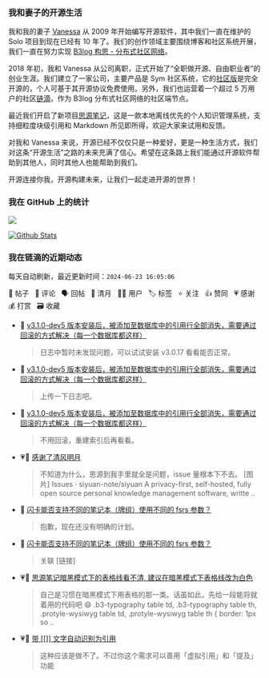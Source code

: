 ### 我和妻子的开源生活

我和我的妻子 [Vanessa](https://github.com/Vanessa219) 从 2009 年开始编写开源软件，其中我们一直在维护的 Solo 项目到现在已经有 10 年了。我们的创作领域主要围绕博客和社区系统开展，我们一直在努力实现 [B3log 构思 - 分布式社区网络](https://ld246.com/article/1546941897596)。

2018 年初，我和 Vanessa 从公司离职，正式开始了“全职做开源、自由职业者”的创业生涯。我们建立了一家公司，主要产品是 Sym 社区系统，它的[社区版](https://github.com/88250/symphony)是完全开源的，个人可基于其开源协议免费使用。另外，我们也运营着一个超过 5 万用户的社区[链滴](https://ld246.com)，作为 B3log 分布式社区网络的社区端节点。

最近我们开启了新项目[思源笔记](https://github.com/siyuan-note/siyuan)，这是一款本地离线优先的个人知识管理系统，支持细粒度块级引用和 Markdown 所见即所得，欢迎大家来试用和反馈。

对我和 Vanessa 来说，开源已经不仅仅只是一种爱好，更是一种生活方式，我们对这条“开源生活”之路的未来充满了信心。希望在这条路上我们能通过开源软件帮助到其他人，同时其他人也能帮助到我们。

开源连接你我，开源构建未来，让我们一起走进开源的世界！

### 我在 GitHub 上的统计

<a title="Hits" target="_blank" href="https://github.com/88250/88250"><img src="https://hits.b3log.org/88250/88250.svg"></a>

[![Github Stats](https://github-readme-stats.vercel.app/api?username=88250&theme=tokyonight&show_icons=true)](https://github.com/88250)

<!--events start -->

### 我在链滴的近期动态

每天自动刷新，最近更新时间：`2024-06-23 16:05:06`

📝 帖子 &nbsp; 💬 评论 &nbsp; 🗣 回帖 &nbsp; 🌙 清月 &nbsp; 👨‍💻 用户 &nbsp; 🏷️ 标签 &nbsp; ⭐️ 关注 &nbsp; 👍 赞同 &nbsp; 💗 感谢 &nbsp; 💰 打赏 &nbsp; 🗃 收藏

* 💬 [v3.1.0-dev5 版本安装后，被添加至数据库中的引用行全部消失，需要通过回滚的方式解决（每一个数据库都这样）](https://ld246.com/article/1719117529369/comment/1719118744878#comments)

  > 日志中暂时未发现问题，可以试试安装 v3.0.17 看看能否正常。
* 💬 [v3.1.0-dev5 版本安装后，被添加至数据库中的引用行全部消失，需要通过回滚的方式解决（每一个数据库都这样）](https://ld246.com/article/1719117529369/comment/1719118027302#comments)

  > 上传一下日志吧。
* 💬 [v3.1.0-dev5 版本安装后，被添加至数据库中的引用行全部消失，需要通过回滚的方式解决（每一个数据库都这样）](https://ld246.com/article/1719117529369/comment/1719117639214#comments)

  > 不用回滚，重建索引后再看看。
* 💗🌙 [感谢了清风明月](https://ld246.com/member/JeffreyChen/breezemoons/1718985158592)

  > 不知道为什么，思源到我手里就全是问题，issue 量根本下不去。 [图片] Issues · siyuan-note/siyuan A privacy-first, self-hosted, fully open source personal knowledge management software, writte ..
* 💬 [闪卡能否支持不同的笔记本（牌组）使用不同的 fsrs 参数？](https://ld246.com/article/1719108706851/comment/1719109483169#comments)

  > 抱歉，现在还没有明确的计划。
* 💬 [闪卡能否支持不同的笔记本（牌组）使用不同的 fsrs 参数？](https://ld246.com/article/1719108706851/comment/1719109144210#comments)

  > 关联 [链接]
* 💗💬 [思源笔记暗黑模式下的表格线看不清, 建议在暗黑模式下表格线改为白色](https://ld246.com/article/1719021643298/comment/1719028007313#comments)

  > 自己是习惯在暗黑模式下用表格的那一类。话虽如此，先给一段能将就着用的代码吧 😄 .b3-typography table td, .b3-typography table th, .protyle-wysiwyg table td, .protyle-wysiwyg table th { border: 1px so ..
* 💗💬 [带 [[]] 文字自动识别为引用](https://ld246.com/article/1719044116560/comment/1719048346553#comments)

  > 这种应该是做不了。不过你这个需求可以善用「虚拟引用」和「提及」功能


<!--events end -->

